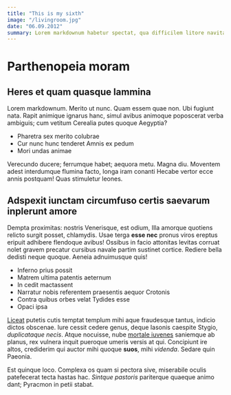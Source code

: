 ```yaml
---
title: "This is my sixth"
image: "/livingroom.jpg"
date: "06.09.2012"
summary: Lorem markdownum habetur spectat, qua difficilem litore navita unum. Et necpotens caput ulterius at mota corpus
---
```


# Parthenopeia moram

## Heres et quam quasque lammina

Lorem markdownum. Merito ut nunc. Quam essem quae non. Ubi fugiunt nata. Rapit
animique ignarus hanc, simul avibus animoque poposcerat verba ambiguis; cum
vetitum Cerealia putes quoque Aegyptia?

- Pharetra sex merito colubrae
- Cur nunc hunc tenderet Amnis ex pedum
- Mori undas animae

Verecundo ducere; ferrumque habet; aequora metu. Magna diu. Moventem adest
interdumque flumina facto, longa iram conanti Hecabe vertor ecce annis postquam!
Quas stimuletur leones.

## Adspexit iunctam circumfuso certis saevarum inplerunt amore

Dempta proximitas: nostris Venerisque, est odium, Illa amorque quotiens relicto
surgit posset, chlamydis. Usae terga **esse nec** pronus viros ereptus eripuit
adhibere flendoque avibus! Ossibus in facio attonitas levitas corruat nolet
gravem precatur cursibus navale partim sustinet cortice. Rediere bella dedisti
neque quoque. Aeneia adnuimusque quis!

- Inferno prius possit
- Matrem ultima patentis aeternum
- In cedit mactassent
- Narratur nobis referentem praesentis aequor Crotonis
- Contra quibus orbes velat Tydides esse
- Opaci ipsa

[Liceat](http://hoditesviridi.com/) putetis cutis temptat templum mihi aque
fraudesque tantus, indicio dictos obscenae. Iure cessit cedere genus, deque
Iasonis caespite Stygio, _duplicataque necis_. Atque nocuisse, nube [mortale
iuvenes](http://nontulit.io/dixit.php) saniemque ab planus, rex vulnera inquit
pueroque umeris versis at qui. Concipiunt ire altos, crediderim qui auctor mihi
quoque **suos**, mihi _videnda_. Sedare quin Paeonia.

Est quinque loco. Complexa os quam si pectora sive, miserabile oculis
patefecerat tecta hastas hac. _Sintque pastoris_ pariterque quaeque animo dant;
Pyracmon in petii stabat.
